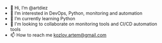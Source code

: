 - 👋 Hi, I’m @artdiez
- 👀 I’m interested in DevOps, Python, monitoring and automation
- 🌱 I’m currently learning Python
- 💞️ I'm looking to collaborate on monitoring tools and CI/CD automation tools
- 📫 How to reach me kozlov.artem@gmail.com

<!---
artdiez/artdiez is a ✨ special ✨ repository because its `README.md` (this file) appears on your GitHub profile.
You can click the Preview link to take a look at your changes.
--->
